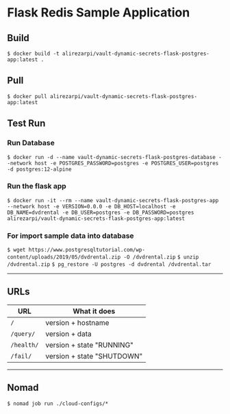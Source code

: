 # Flask Redis Sample Application

## Build

`$ docker build -t alirezarpi/vault-dynamic-secrets-flask-postgres-app:latest .`

## Pull
`$ docker pull alirezarpi/vault-dynamic-secrets-flask-postgres-app:latest`

## Test Run
### Run Database
`$ docker run -d --name vault-dynamic-secrets-flask-postgres-database --network host -e POSTGRES_PASSWORD=postgres -e POSTGRES_USER=postgres -d postgres:12-alpine`
### Run the flask app
`$ docker run -it --rm --name vault-dynamic-secrets-flask-postgres-app --network host -e VERSION=0.0.0 -e DB_HOST=localhost -e DB_NAME=dvdrental -e DB_USER=postgres -e DB_PASSWORD=postgres alirezarpi/vault-dynamic-secrets-flask-postgres-app:latest`

### For import sample data into database
`$ wget https://www.postgresqltutorial.com/wp-content/uploads/2019/05/dvdrental.zip -O /dvdrental.zip`
`$ unzip /dvdrental.zip`
`$ pg_restore -U postgres -d dvdrental /dvdrental.tar`

----

## URLs

| URL        | What it does               |
| ---------- | -------------------------- |
| `/`        | version + hostname         |
| `/query/`  | version + data             |
| `/health/` | version + state "RUNNING"  |
| `/fail/`   | version + state "SHUTDOWN" |

---

## Nomad

`$ nomad job run ./cloud-configs/*`
